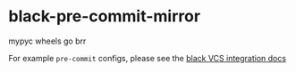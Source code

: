# black-pre-commit-mirror

mypyc wheels go brr

For example `pre-commit` configs, please see the [black VCS integration docs][1]

[1]: https://black.readthedocs.io/en/stable/integrations/source_version_control.html
